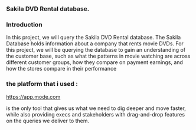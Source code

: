 ### Sakila DVD Rental database.


### Introduction


In this project, we will query the Sakila DVD Rental database. The Sakila Database holds information about a company that rents movie DVDs. For this project, we will be querying the database to gain an understanding of the customer base, such as what the patterns in movie watching are across different customer groups, how they compare on payment earnings, and how the stores compare in their performance



### the platform that i used :


https://app.mode.com

is the only tool that gives us what we need to dig deeper and move faster, while also providing execs and stakeholders with drag-and-drop features on the queries we deliver to them.
